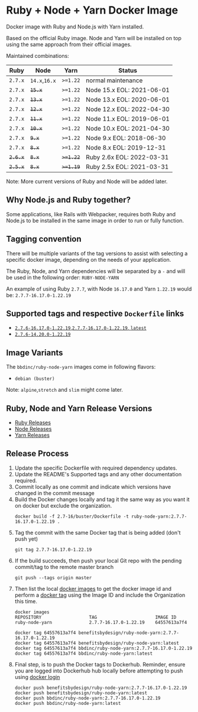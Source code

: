 # Ruby + Node + Yarn Docker Image

Docker image with Ruby and Node.js with Yarn installed.

Based on the official Ruby image. Node and Yarn will be installed on top using the same approach from their official images.

Maintained combinations:

| Ruby          | Node                          | Yarn          | Status                     |
| ------------- | ----------------------------- | ------------- | -------------------------- |
| `2.7.x`       | `14.x`,`16.x`                 | `>=1.22`      | normal maintenance         |
| `2.7.x`       | ~~`15.x`~~                    | `>=1.22`      | Node 15.x EOL: 2021-06-01  |
| `2.7.x`       | ~~`13.x`~~                    | `>=1.22`      | Node 13.x EOL: 2020-06-01  |
| `2.7.x`       | ~~`12.x`~~                    | `>=1.22`      | Node 12.x EOL: 2022-04-30  |
| `2.7.x`       | ~~`11.x`~~                    | `>=1.22`      | Node 11.x EOL: 2019-06-01  |
| `2.7.x`       | ~~`10.x`~~                    | `>=1.22`      | Node 10.x EOL: 2021-04-30  |
| `2.7.x`       | ~~`9.x`~~                     | `>=1.22`      | Node 9.x EOL: 2018-06-30   |
| `2.7.x`       | ~~`8.x`~~                     | `>=1.22`      | Node 8.x EOL: 2019-12-31   |
| ~~`2.6.x`~~   | ~~`8.x`~~                     | ~~`>=1.22`~~  | Ruby 2.6x EOL: 2022-03-31  |
| ~~`2.5.x`~~   | ~~`8.x`~~                     | ~~`>=1.19`~~  | Ruby 2.5x EOL: 2021-03-31  |

Note: More current versions of Ruby and Node will be added later.

## Why Node.js and Ruby together?

Some applications, like Rails with Webpacker, requires both Ruby and Node.js to be installed in the same image in order to run or fully function.

## Tagging convention

There will be multiple variants of the tag versions to assist with selecting a specific docker image, depending on the needs of your application.

The Ruby, Node, and Yarn dependencies will be separated by a `-` and will be used in the following order: `RUBY-NODE-YARN`

An example of using Ruby `2.7.7`, with Node `16.17.0` and Yarn `1.22.19` would be: `2.7.7-16.17.0-1.22.19`

## Supported tags and respective `Dockerfile` links

- [`2.7.6-16.17.0-1.22.19`,`2.7.7-16.17.0-1.22.19`, `latest`](https://github.com/BBD-Development/docker-ruby-node-yarn/blob/master/2.7-16/buster/Dockerfile)
- [`2.7.6-14.20.0-1.22.19`](https://github.com/BBD-Development/docker-ruby-node-yarn/blob/master/2.7-14/buster/Dockerfile)

## Image Variants

The `bbdinc/ruby-node-yarn` images come in following flavors:

- `debian (buster)`

Note: `alpine`,`stretch` and `slim` might come later.

## Ruby, Node and Yarn Release Versions
- [Ruby Releases](https://www.ruby-lang.org/en/downloads/releases/)
- [Node Releases](https://nodejs.org/en/download/releases/)
- [Yarn Releases](https://github.com/yarnpkg/yarn/releases)

## Release Process

1. Update the specific Dockerfile with required dependency updates.
2. Update the README's Supported tags and any other documentation required.
3. Commit locally as one commit and indicate which versions have changed in the commit message
4. Build the Docker changes locally and tag it the same way as you want it on docker but exclude the organization.
    ```
    docker build -f 2.7-16/buster/Dockerfile -t ruby-node-yarn:2.7.7-16.17.0-1.22.19 .
    ```
5. Tag the commit with the same Docker tag that is being added (don't push yet)
    ```
    git tag 2.7.7-16.17.0-1.22.19
    ```
6. If the build succeeds, then push your local Git repo with the pending commit/tag to the remote master branch
    ```
    git push --tags origin master
    ```
7. Then list the local [docker images](https://docs.docker.com/engine/reference/commandline/images/) to get the docker image id and perform a [docker tag](https://docs.docker.com/engine/reference/commandline/tag/) using the Image ID and include the Organization this time.
    ```
    docker images
    REPOSITORY                  TAG                      IMAGE ID
    ruby-node-yarn              2.7.7-16.17.0-1.22.19    64557613a7f4

    docker tag 64557613a7f4 benefitsbydesign/ruby-node-yarn:2.7.7-16.17.0-1.22.19
    docker tag 64557613a7f4 benefitsbydesign/ruby-node-yarn:latest
    docker tag 64557613a7f4 bbdinc/ruby-node-yarn:2.7.7-16.17.0-1.22.19
    docker tag 64557613a7f4 bbdinc/ruby-node-yarn:latest
    ```
8. Final step, is to push the Docker tags to Dockerhub. Reminder, ensure you are logged into Dockerhub hub locally before attempting to push using [docker login](https://docs.docker.com/engine/reference/commandline/login/)
    ```
    docker push benefitsbydesign/ruby-node-yarn:2.7.7-16.17.0-1.22.19
    docker push benefitsbydesign/ruby-node-yarn:latest
    docker push bbdinc/ruby-node-yarn:2.7.7-16.17.0-1.22.19
    docker push bbdinc/ruby-node-yarn:latest
    ```
